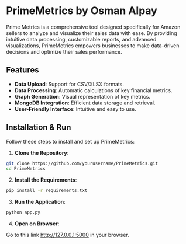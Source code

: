 # PrimeMetrics by Osman Alpay

Prime Metrics is a comprehensive tool designed specifically for Amazon sellers to analyze and visualize their sales data 
with ease. By providing intuitive data processing, customizable reports, and advanced visualizations, 
PrimeMetrics empowers businesses to make data-driven decisions and optimize their sales performance.


## Features

- **Data Upload**: Support for CSV/XLSX formats.
- **Data Processing**: Automatic calculations of key financial metrics.
- **Graph Generation**: Visual representation of key metrics.
- **MongoDB Integration**: Efficient data storage and retrieval.
- **User-Friendly Interface**: Intuitive and easy to use.

## Installation & Run

Follow these steps to install and set up PrimeMetrics:

1. **Clone the Repository**:
```sh
git clone https://github.com/yourusername/PrimeMetrics.git
cd PrimeMetrics
```
2. **Install the Requirements**:
```sh
pip install -r requirements.txt
```

3. **Run the Application**:

```sh
python app.py
```
4. **Open on Browser**:

Go to this link http://127.0.0.1:5000 in your browser.